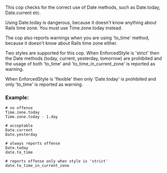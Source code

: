 This cop checks for the correct use of Date methods,
such as Date.today, Date.current etc.

Using Date.today is dangerous, because it doesn't know anything about
Rails time zone. You must use Time.zone.today instead.

The cop also reports warnings when you are using 'to_time' method,
because it doesn't know about Rails time zone either.

Two styles are supported for this cop. When EnforcedStyle is 'strict'
then the Date methods (today, current, yesterday, tomorrow)
are prohibited and the usage of both 'to_time'
and 'to_time_in_current_zone' is reported as warning.

When EnforcedStyle is 'flexible' then only 'Date.today' is prohibited
and only 'to_time' is reported as warning.

### Example:
    # no offense
    Time.zone.today
    Time.zone.today - 1.day

    # acceptable
    Date.current
    Date.yesterday

    # always reports offense
    Date.today
    date.to_time

    # reports offense only when style is 'strict'
    date.to_time_in_current_zone